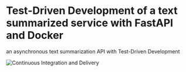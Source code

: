 # Test-Driven Development of a text summarized service with FastAPI and Docker

an asynchronous text summarization API with Test-Driven Development

![Continuous Integration and Delivery](https://github.com/igorvazz/text-summarization-api/workflows/Continuous%20Integration%20and%20Delivery/badge.svg?branch=main)
